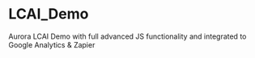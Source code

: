 # LCAI_Demo
Aurora LCAI Demo with full advanced JS functionality and integrated to Google Analytics &amp; Zapier 
